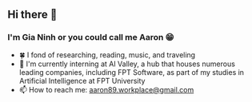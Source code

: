 ## Hi there 👋

<!--
**Zhaninh/Zhaninh** is a ✨ _special_ ✨ repository because its `README.md` (this file) appears on your GitHub profile.

Here are some ideas to get you started:

- 🔭 I’m currently working on ...
- 🌱 I’m currently learning ...
- 👯 I’m looking to collaborate on ...
- 🤔 I’m looking for help with ...
- 💬 Ask me about ...
- 📫 How to reach me: ...
- 😄 Pronouns: ...
- ⚡ Fun fact: ...
-->

### I'm Gia Ninh or you could call me Aaron 😁
- 🍀 I fond of researching, reading, music, and traveling
- 🌱 I'm currently interning at AI Valley, a hub that houses numerous leading companies, including FPT Software, as part of my studies in Artificial Intelligence at FPT University
- 📫 How to reach me: aaron89.workplace@gmail.com
